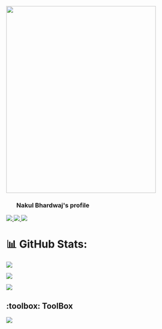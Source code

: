 <p align = "left">
<img src = "https://media.giphy.com/media/xTiTnBELA6Mb1TeeOc/giphy.gif" width = "400" height = "500"/>
</p> 
   
<h3 align="left">  
  &nbsp;&nbsp;&nbsp;&nbsp;&nbsp;&nbsp;&nbsp;Nakul Bhardwaj's profile  
 <!-- <img src="https://media.giphy.com/media/hvRJCLFzcasrR4ia7z/giphy.gif" width="28">  -->
</h3>  

<!-- ## Who am I?  

- 🥑 DevOps and Open Source enthusiast 
- 
- 
-->


<p align="left">
  <a href="https://www.linkedin.com/in/nakul-bhardwaj/">
    <img src="https://skillicons.dev/icons?i=linkedin"/>
  </a>
 <a href = "https://twitter.com/_NakulBhardwaj_" >
  <img src = "https://skillicons.dev/icons?i=twitter" />
 </a>
  <a href = "https://www.instagram.com/_nakulbhardwaj_/" >
    <img src = "https://skillicons.dev/icons?i=instagram" />
  </a>
   
</p>

# 📊 GitHub Stats:
![](https://github-readme-streak-stats.herokuapp.com/?user=nakulbh&theme=dark&hide_border=false)<br/>
  
![](https://github-readme-stats.vercel.app/api?username=nakulbh&theme=dark&hide_border=false&include_all_commits=true&count_private=true)<br/>
  
![](https://github-readme-stats.vercel.app/api/top-langs/?username=nakulbh&theme=dark&hide_border=false&include_all_commits=true&count_private=true&layout=compact)
</div>
<!-- ## Latest Blog Posts 👇:
    - 💫 []()
    - 💯 []()
    - 💯 []()
    - 🚀 []()
    - 💫 []()  -->


<h2> :toolbox: ToolBox</h2>

<p align="left">
  <a href="https://skillicons.dev">
    <img src="https://skillicons.dev/icons?i=linux,docker,kubernetes,jenkins,githubactions,go,java,bash,graphql,mongodb,vim" />
  </a>
</p>
